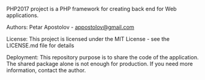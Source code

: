 
PHP2017 project is a PHP framework for creating back end for Web applications.

Authors:
Petar Apostolov - appostolov@gmail.com

License:
This project is licensed under the MIT License - see the LICENSE.md file for details

Deployment: 
This repository purpose is to share the code of the application. The shared package alone is not enough for production. If you need more information, contact the author.
